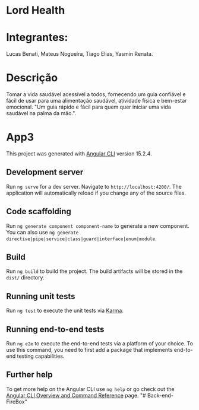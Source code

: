 # Lord Health


# Integrantes: 

Lucas Benati, Mateus Nogueira, Tiago Elias, Yasmin Renata.

# Descrição

Tomar a vida saudável acessível a todos, fornecendo um guia confiável e fácil de usar para uma alimentação saudável, atividade física e bem-estar emocional.
"Um guia rápido e fácil para quem quer iniciar uma vida saudável na palma da mão.".

# App3

This project was generated with [Angular CLI](https://github.com/angular/angular-cli) version 15.2.4.

## Development server

Run `ng serve` for a dev server. Navigate to `http://localhost:4200/`. The application will automatically reload if you change any of the source files.

## Code scaffolding

Run `ng generate component component-name` to generate a new component. You can also use `ng generate directive|pipe|service|class|guard|interface|enum|module`.

## Build

Run `ng build` to build the project. The build artifacts will be stored in the `dist/` directory.

## Running unit tests

Run `ng test` to execute the unit tests via [Karma](https://karma-runner.github.io).

## Running end-to-end tests

Run `ng e2e` to execute the end-to-end tests via a platform of your choice. To use this command, you need to first add a package that implements end-to-end testing capabilities.

## Further help

To get more help on the Angular CLI use `ng help` or go check out the [Angular CLI Overview and Command Reference](https://angular.io/cli) page.
"# Back-end-FireBox" 

